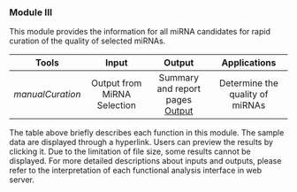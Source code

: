 ### Module III

This module provides the information for all miRNA candidates  for rapid curation of the quality of selected miRNAs.

|    **Tools**     |          **Input**          |                          **Output**                          |          Applications           |
| :--------------: | :-------------------------: | :----------------------------------------------------------: | :-----------------------------: |
| *manualCuration* | Output from MiRNA Selection | Summary and report pages<br/><a href="../Test_data/manualCuration_output.html">Output</a> | Determine the quality of miRNAs |

The table above briefly describes each function in this module. The sample data are displayed through a hyperlink. Users can preview the results by clicking it. Due to the limitation of file size, some results cannot be displayed. For more detailed descriptions about inputs and outputs, please refer to the interpretation of each functional analysis interface in web server.

